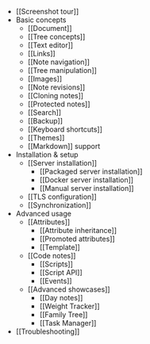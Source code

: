 * [[Screenshot tour]]
* Basic concepts
  * [[Document]]
  * [[Tree concepts]]
  * [[Text editor]]
  * [[Links]]
  * [[Note navigation]]
  * [[Tree manipulation]]
  * [[Images]]
  * [[Note revisions]]
  * [[Cloning notes]]
  * [[Protected notes]]
  * [[Search]]
  * [[Backup]]
  * [[Keyboard shortcuts]]
  * [[Themes]]
  * [[Markdown]] support
* Installation & setup
  * [[Server installation]]
    * [[Packaged server installation]]
    * [[Docker server installation]]
    * [[Manual server installation]]
  * [[TLS configuration]]
  * [[Synchronization]]
* Advanced usage
  * [[Attributes]]
    * [[Attribute inheritance]]
    * [[Promoted attributes]]
    * [[Template]]
  * [[Code notes]]
    * [[Scripts]]
    * [[Script API]]
    * [[Events]]
  * [[Advanced showcases]]
    * [[Day notes]]
    * [[Weight Tracker]]
    * [[Family Tree]]
    * [[Task Manager]]
* [[Troubleshooting]]